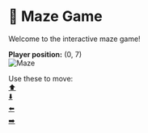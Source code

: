 # 🧩 Maze Game  
Welcome to the interactive maze game!

**Player position:** (0, 7)  
![Maze](https://recognize-instructor-criteria-other.trycloudflare.com/images/pos_0_7.png?t=1760503411417)

Use these to move:  
[⬆️](https://recognize-instructor-criteria-other.trycloudflare.com/move/0_7_w)  
[⬇️](https://recognize-instructor-criteria-other.trycloudflare.com/move/0_7_s)  
[⬅️](https://recognize-instructor-criteria-other.trycloudflare.com/move/0_7_a)  
[➡️](https://recognize-instructor-criteria-other.trycloudflare.com/move/0_7_d)
